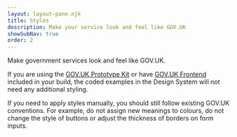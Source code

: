 ```yaml
---
layout: layout-pane.njk
title: Styles
description: Make your service look and feel like GOV.UK
showSubNav: true
order: 2
---
```


Make government services look and feel like GOV.UK.

If you are using the [GOV.UK Prototype Kit](https://prototype-kit.service.gov.uk) or have [GOV.UK Frontend](https://frontend.design-system.service.gov.uk/) included in your build, the coded examples in the Design System will not need any additional styling.

If you need to apply styles manually, you should still follow existing GOV.UK conventions. For example, do not assign new meanings to colours, do not change the style of buttons or adjust the thickness of borders on form inputs.
